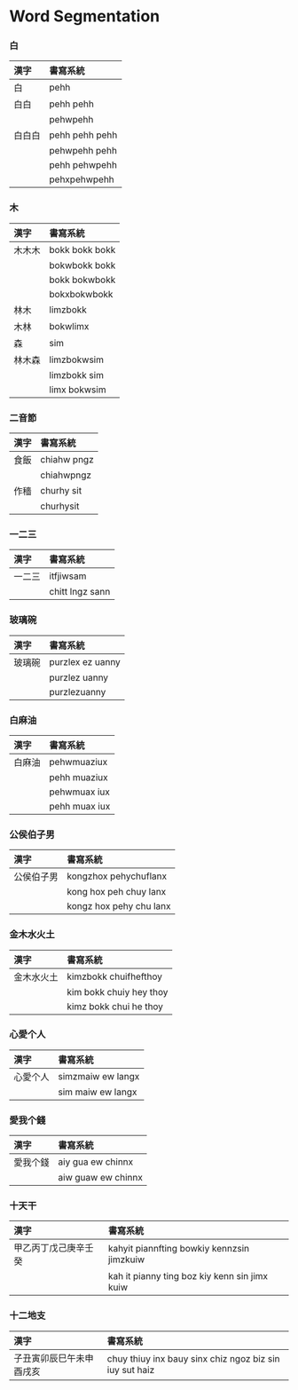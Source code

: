 # Word Segmentation

### 白

| 漢字 | 書寫系統 |
| :--- | :--- |
| 白 | pehh |
| 白白 | pehh pehh |
|| pehwpehh |
| 白白白 | pehh pehh pehh |
|| pehwpehh pehh |
|| pehh pehwpehh |
|| pehxpehwpehh |

### 木

| 漢字 | 書寫系統 |
| :--- | :--- |
| 木木木 | bokk bokk bokk |
|| bokwbokk bokk |
|| bokk bokwbokk |
|| bokxbokwbokk |
| 林木 | limzbokk |
| 木林 | bokwlimx |
| 森 | sim |
| 林木森 | limzbokwsim |
|| limzbokk sim |
|| limx bokwsim |

### 二音節

| 漢字 | 書寫系統 |
| :--- | :--- |
| 食飯 | chiahw pngz |
|| chiahwpngz |
| 作穡 | churhy sit |
|| churhysit |

### 一二三

| 漢字 | 書寫系統 |
| :--- | :--- |
| 一二三 | itfjiwsam |
| | chitt lngz sann |

### 玻璃碗

| 漢字 | 書寫系統 |
| :--- | :--- |
| 玻璃碗 | purzlex ez uanny |
|| purzlez uanny |
|| purzlezuanny |

### 白麻油

| 漢字 | 書寫系統 |
| :--- | :--- |
| 白麻油 | pehwmuaziux |
|| pehh muaziux |
|| pehwmuax iux |
|| pehh muax iux |

### 公侯伯子男

| 漢字 | 書寫系統 |
| :--- | :--- |
| 公侯伯子男 | kongzhox pehychuflanx |
|| kong hox peh chuy lanx |
|| kongz hox pehy chu lanx |

### 金木水火土

| 漢字 | 書寫系統 |
| :--- | :--- |
| 金木水火土 | kimzbokk chuifhefthoy |
| | kim bokk chuiy hey thoy |
|| kimz bokk chui he thoy |

### 心愛个人

| 漢字 | 書寫系統 |
| :--- | :--- |
| 心愛个人 | simzmaiw ew langx |
|| sim maiw ew langx |

### 愛我个錢

| 漢字 | 書寫系統 |
| :--- | :--- |
| 愛我个錢 | aiy gua ew chinnx |
|| aiw guaw ew chinnx |

### 十天干

| 漢字 | 書寫系統 |
| :--- | :--- |
| 甲乙丙丁戊己庚辛壬癸 | kahyit piannfting bowkiy kennzsin jimzkuiw |
|| kah it pianny ting boz kiy kenn sin jimx kuiw |

### 十二地支

| 漢字 | 書寫系統 |
| :--- | :--- |
| 子丑寅卯辰巳午未申酉戌亥 | chuy thiuy inx bauy sinx chiz ngoz biz sin iuy sut haiz |
